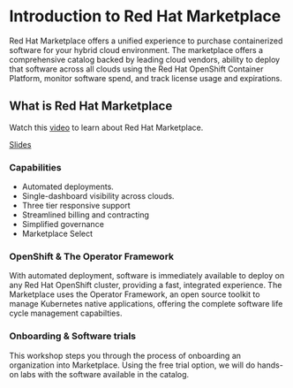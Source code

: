 # Introduction to Red Hat Marketplace

Red Hat Marketplace offers a unified experience to purchase containerized software for your hybrid cloud environment. The marketplace offers a comprehensive catalog backed by leading cloud vendors, ability to deploy that software across all clouds using the Red Hat OpenShift Container Platform, monitor software spend, and track license usage and expirations.

## What is Red Hat Marketplace

Watch this [video](https://www.youtube.com/watch?v=RmmjEnJ_njs) to learn about Red Hat Marketplace.

[Slides](https://ibm.box.com/s/rpjujbr23u5txsblmic5et7gf6qa01be)

### Capabilities

- Automated deployments.
- Single-dashboard visibility across clouds.
- Three tier responsive support
- Streamlined billing and contracting
- Simplified governance
- Marketplace Select

### OpenShift & The Operator Framework

With automated deployment, software is immediately available to deploy on any Red Hat OpenShift cluster, providing a fast, integrated experience. The Marketplace uses the Operator Framework, an open source toolkit to manage Kubernetes native applications, offering the complete software life cycle management capabilties.

### Onboarding & Software trials

This workshop steps you through the process of onboarding an organization into Marketplace. Using the free trial option, we will do hands-on labs with the software available in the catalog.
